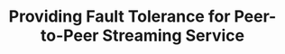 ---
layout: publication-single
title: Providing Fault Tolerance for Peer-to-Peer Streaming Service
name: Proceedings of the 6th IEEE International Conference on High Speed Networks and Multimedia Communications(HSNMC'03), Jul. 23 - 25,2003, (Estoril, Portugal), pp.73-82
first-author: Sooyong Kang
co-authors: Hyunjoo Kim, Heon Y. Yeom
during: 2003.07.23 - 2003.07.25
location: Estoril, Portugal
impactfactor: 
doi: 
note: 
categories: 
 - Multimedia Systems
tag: 
 - International Conference
---
